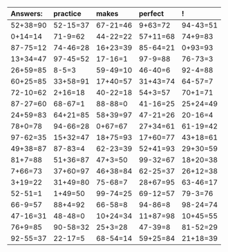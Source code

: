 | Answers: | practice | makes | perfect | ! |
| :--- | :--- | :--- | :--- | :--- |
| 52+38=90 | 52-15=37 | 67-21=46 | 9+63=72 | 94-43=51 | 
| 0+14=14 | 71-9=62 | 44-22=22 | 57+11=68 | 74+9=83 | 
| 87-75=12 | 74-46=28 | 16+23=39 | 85-64=21 | 0+93=93 | 
| 13+34=47 | 97-45=52 | 17-16=1 | 97-9=88 | 76-73=3 | 
| 26+59=85 | 8-5=3 | 59-49=10 | 46-40=6 | 92-4=88 | 
| 60+25=85 | 33+58=91 | 17+40=57 | 31+43=74 | 64-57=7 | 
| 72-10=62 | 2+16=18 | 40-22=18 | 54+3=57 | 70+1=71 | 
| 87-27=60 | 68-67=1 | 88-88=0 | 41-16=25 | 25+24=49 | 
| 24+59=83 | 64+21=85 | 58+39=97 | 47-21=26 | 20-16=4 | 
| 78+0=78 | 94-66=28 | 0+67=67 | 27+34=61 | 61-19=42 | 
| 97-62=35 | 15+32=47 | 18+75=93 | 17+60=77 | 43+18=61 | 
| 49+38=87 | 87-83=4 | 62-23=39 | 52+41=93 | 29+30=59 | 
| 81+7=88 | 51+36=87 | 47+3=50 | 99-32=67 | 18+20=38 | 
| 7+66=73 | 37+60=97 | 46+38=84 | 62-25=37 | 26+12=38 | 
| 3+19=22 | 31+49=80 | 75-68=7 | 28+67=95 | 63-46=17 | 
| 52-51=1 | 1+49=50 | 99-74=25 | 69-12=57 | 79-3=76 | 
| 66-9=57 | 88+4=92 | 66-58=8 | 94-86=8 | 98-24=74 | 
| 47-16=31 | 48-48=0 | 10+24=34 | 11+87=98 | 10+45=55 | 
| 76+9=85 | 90-58=32 | 25+3=28 | 47-39=8 | 81-52=29 | 
| 92-55=37 | 22-17=5 | 68-54=14 | 59+25=84 | 21+18=39 | 
